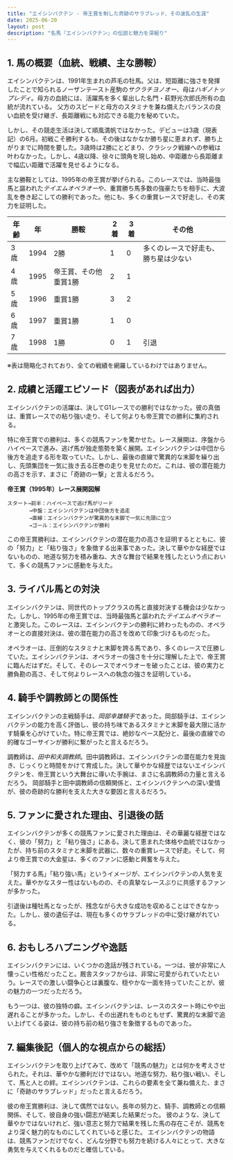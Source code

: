 ```yaml
---
title: "エイシンバクテン - 帝王賞を制した奇跡のサラブレッド、その波乱の生涯"
date: 2025-06-20
layout: post
description: "名馬『エイシンバクテン』の伝説と魅力を深堀り"
---
```


## 1. 馬の概要（血統、戦績、主な勝鞍）

エイシンバクテンは、1991年生まれの芦毛の牡馬。父は、短距離に強さを発揮したことで知られるノーザンテースト産駒の*サクラチヨノオー*、母は*ハギノトップレディ*。母方の血統には、活躍馬を多く輩出した名門・萩野光次郎氏所有の血統が流れている。  父方のスピードと母方のスタミナを兼ね備えたバランスの良い血統を受け継ぎ、長距離戦にも対応できる能力を秘めていた。

しかし、その競走生活は決して順風満帆ではなかった。デビューは3歳（現表記）の6月。初戦こそ勝利するも、その後はなかなか勝ち星に恵まれず、勝ち上がりまでに時間を要した。3歳時は2勝にとどまり、クラシック戦線への参戦は叶わなかった。しかし、4歳以降、徐々に頭角を現し始め、中距離から長距離まで幅広い距離で活躍を見せるようになる。

主な勝鞍としては、1995年の帝王賞が挙げられる。このレースでは、当時最強馬と謳われた*テイエムオペラオー*や、重賞勝ち馬多数の強豪たちを相手に、大波乱を巻き起こしての勝利であった。他にも、多くの重賞レースで好走し、その実力を証明した。

| 年齢 | 年 | 勝鞍 | 2着 | 3着 | その他 |
|---|---|---|---|---|---|
| 3歳 | 1994 | 2勝 | 1 | 0 | 多くのレースで好走も、勝ち星は少ない |
| 4歳 | 1995 | 帝王賞、その他重賞1勝 | 2 | 1 |  |
| 5歳 | 1996 |  重賞1勝 | 3 | 2 |  |
| 6歳 | 1997 |  重賞1勝 | 1 | 0 |  |
| 7歳 | 1998 | 1勝 | 0 | 1 |  引退 |

※表は簡略化されており、全ての戦績を網羅しているわけではありません。


## 2. 成績と活躍エピソード（図表があれば出力）

エイシンバクテンの活躍は、決してG1レースでの勝利ではなかった。彼の真価は、重賞レースでの粘り強い走り、そして何よりも帝王賞での勝利に集約される。

特に帝王賞での勝利は、多くの競馬ファンを驚かせた。レース展開は、序盤からハイペースで進み、逃げ馬が独走態勢を築く展開。エイシンバクテンは中団から後方を追走する形を取っていた。しかし、最後の直線で驚異的な末脚を繰り出し、先頭集団を一気に抜き去る圧巻の走りを見せたのだ。これは、彼の潜在能力の高さを示す、まさに「奇跡の一撃」と言えるだろう。

**帝王賞（1995年）レース展開図解**

```
スタート→前半：ハイペースで逃げ馬がリード
       →中盤：エイシンバクテンは中団後方を追走
       →直線：エイシンバクテンが驚異的な末脚で一気に先頭に立つ
       →ゴール：エイシンバクテンが勝利
```

この帝王賞勝利は、エイシンバクテンの潜在能力の高さを証明するとともに、彼の「努力」と「粘り強さ」を象徴する出来事であった。決して華やかな経歴ではないものの、地道な努力を積み重ね、大きな舞台で結果を残したという点において、多くの競馬ファンに感動を与えた。


## 3. ライバル馬との対決

エイシンバクテンは、同世代のトップクラスの馬と直接対決する機会は少なかった。しかし、1995年の帝王賞では、当時最強馬と謳われた*テイエムオペラオー*と激突した。このレースは、エイシンバクテンの勝利に終わったものの、オペラオーとの直接対決は、彼の潜在能力の高さを改めて印象づけるものだった。

オペラオーは、圧倒的なスタミナと末脚を誇る馬であり、多くのレースで圧勝していた。エイシンバクテンは、オペラオーの強さを十分に理解した上で、帝王賞に臨んだはずだ。そして、そのレースでオペラオーを破ったことは、彼の実力と勝負勘の高さ、そして何よりレースへの執念の強さを証明している。


## 4. 騎手や調教師との関係性

エイシンバクテンの主戦騎手は、*岡部幸雄騎手*であった。岡部騎手は、エイシンバクテンの能力を高く評価し、彼の持ち味であるスタミナと末脚を最大限に活かす騎乗を心がけていた。特に帝王賞では、絶妙なペース配分と、最後の直線での的確なゴーサインが勝利に繋がったと言えるだろう。

調教師は、*田中和夫調教師*。田中調教師は、エイシンバクテンの潜在能力を見抜き、じっくりと時間をかけて育成した。決して華やかな経歴ではないエイシンバクテンを、帝王賞という大舞台に導いた手腕は、まさに名調教師の力量と言えるだろう。  岡部騎手と田中調教師の信頼関係と、エイシンバクテンへの深い愛情が、彼の奇跡的な勝利を支えた大きな要因と言えるだろう。


## 5. ファンに愛された理由、引退後の話

エイシンバクテンが多くの競馬ファンに愛された理由は、その華麗な経歴ではなく、彼の「努力」と「粘り強さ」にある。決して恵まれた体格や血統ではなかったが、持ち前のスタミナと末脚を武器に、数々の重賞レースで好走。そして、何より帝王賞での大金星は、多くのファンに感動と興奮を与えた。

「努力する馬」「粘り強い馬」というイメージが、エイシンバクテンの人気を支えた。華やかなスター性はないものの、その真摯なレースぶりに共感するファンが多かった。

引退後は種牡馬となったが、残念ながら大きな成功を収めることはできなかった。しかし、彼の遺伝子は、現在も多くのサラブレッドの中に受け継がれている。


## 6. おもしろハプニングや逸話

エイシンバクテンには、いくつかの逸話が残されている。一つは、彼が非常に人懐っこい性格だったこと。厩舎スタッフからは、非常に可愛がられていたという。レースでの激しい闘争心とは裏腹な、穏やかな一面を持っていたことが、彼の魅力の一つだっただろう。

もう一つは、彼の独特の癖。エイシンバクテンは、レースのスタート時にやや出遅れることが多かった。しかし、その出遅れをものともせず、驚異的な末脚で追い上げてくる姿は、彼の持ち前の粘り強さを象徴するものであった。


## 7. 編集後記（個人的な視点からの総括）

エイシンバクテンを取り上げてみて、改めて「競馬の魅力」とは何かを考えさせられた。それは、華やかな勝利だけではない。地道な努力、粘り強い戦い、そして、馬と人との絆。エイシンバクテンは、これらの要素を全て兼ね備えた、まさに「奇跡のサラブレッド」だったと言えるだろう。

彼の帝王賞勝利は、決して偶然ではない。長年の努力と、騎手、調教師との信頼関係、そして、彼自身の強い闘志が結実した結果だった。  彼のような、決して華やかではないけれど、強い意志と努力で結果を残した馬の存在こそが、競馬をより深く魅力的なものにしてくれていると感じた。  エイシンバクテンの物語は、競馬ファンだけでなく、どんな分野でも努力を続ける人々にとって、大きな勇気を与えてくれるものだと確信している。
